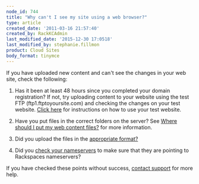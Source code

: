 ```yaml
---
node_id: 744
title: "Why can't I see my site using a web browser?"
type: article
created_date: '2011-03-16 21:57:40'
created_by: RackKCAdmin
last_modified_date: '2015-12-30 17:0518'
last_modified_by: stephanie.fillmon
product: Cloud Sites
body_format: tinymce
---
```


If you have uploaded new content and can't see the changes in your web
site, check the following:

1. Has it been at least 48 hours since you completed your domain
registration? If not, try uploading content to your website using the
test FTP (ftp1.ftptoyoursite.com) and checking the changes on your test
website. [Click
here](http://www.rackspace.com/knowledge_center/article/using-a-staging-url)
for instructions on how to use your test website. 

2. Have you put files in the correct folders on the server? See [Where
should I put my web content
files?](http://www.rackspace.com/knowledge_center/article/getting-started-with-cloud-sites-uploading-your-content "/knowledge_center/index.php/Where_should_I_put_my_web_content_%28files%29%3F")
for more information.

3. Did you upload the files in the [appropriate
format?](http://www.rackspace.com/knowledge_center/article/should-i-upload-files-as-ascii-or-binary "/knowledge_center/index.php/Should_I_upload_files_as_ASCII_or_binary%3Fappropriate")

4. Did you [check your
nameservers](http://www.rackspace.com/knowledge_center/article/getting-started-with-cloud-sites-rackspace-nameservers-and-creating-custom-nameservers)
to make sure that they are pointing to Rackspaces nameservers? 

If you have checked these points without success, [contact
support](https://manage.rackspacecloud.com/ "https://manage.rackspacecloud.com/pages/Login.jsp")
for more help.

